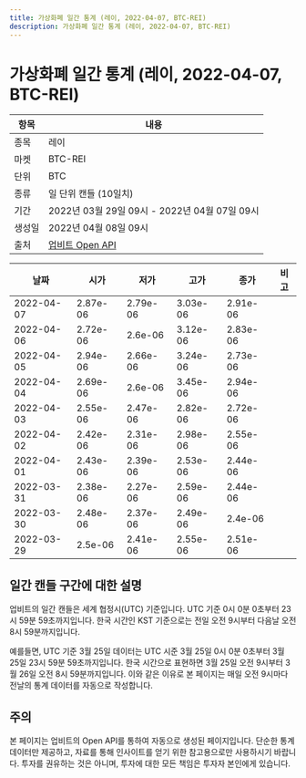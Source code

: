 ```yaml
---
title: 가상화폐 일간 통계 (레이, 2022-04-07, BTC-REI)
description: 가상화폐 일간 통계 (레이, 2022-04-07, BTC-REI)
---
```



가상화폐 일간 통계 (레이, 2022-04-07, BTC-REI)
===

|항목|내용|
|--|--|
|종목|레이|
|마켓|BTC-REI|
|단위|BTC|
|종류|일 단위 캔들 (10일치)|
|기간|2022년 03월 29일 09시 - 2022년 04월 07일 09시|
|생성일|2022년 04월 08일 09시|
|출처|[업비트 Open API](https://docs.upbit.com)|


|날짜|시가|저가|고가|종가|비고|
|--|--|--|--|--|--|
|2022-04-07|2.87e-06|2.79e-06|3.03e-06|2.91e-06|    |
|2022-04-06|2.72e-06|2.6e-06|3.12e-06|2.83e-06|    |
|2022-04-05|2.94e-06|2.66e-06|3.24e-06|2.73e-06|    |
|2022-04-04|2.69e-06|2.6e-06|3.45e-06|2.94e-06|    |
|2022-04-03|2.55e-06|2.47e-06|2.82e-06|2.72e-06|    |
|2022-04-02|2.42e-06|2.31e-06|2.98e-06|2.55e-06|    |
|2022-04-01|2.43e-06|2.39e-06|2.53e-06|2.44e-06|    |
|2022-03-31|2.38e-06|2.27e-06|2.59e-06|2.44e-06|    |
|2022-03-30|2.48e-06|2.37e-06|2.49e-06|2.4e-06|    |
|2022-03-29|2.5e-06|2.41e-06|2.55e-06|2.51e-06|    |


일간 캔들 구간에 대한 설명
---


업비트의 일간 캔들은 세계 협정시(UTC) 기준입니다. 
UTC 기준 0시 0분 0초부터 23시 59분 59초까지입니다. 
한국 시간인 KST 기준으로는 전일 오전 9시부터 다음날 오전 8시 59분까지입니다. 


예를들면, UTC 기준 3월 25일 데이터는 UTC 시준 3월 25일 0시 0분 0초부터 3월 25일 23시 59분 59초까지입니다. 
한국 시간으로 표현하면 3월 25일 오전 9시부터 3월 26일 오전 8시 59분까지입니다. 
이와 같은 이유로 본 페이지는 매일 오전 9시마다 전날의 통계 데이터를 자동으로 작성합니다. 


주의
---


본 페이지는 업비트의 Open API를 통하여 자동으로 생성된 페이지입니다. 
단순한 통계 데이터만 제공하고, 자료를 통해 인사이트를 얻기 위한 참고용으로만 사용하시기 바랍니다. 
투자를 권유하는 것은 아니며, 투자에 대한 모든 책임은 투자자 본인에게 있습니다. 
